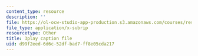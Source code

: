 ```yaml
---
content_type: resource
description: ''
file: https://ol-ocw-studio-app-production.s3.amazonaws.com/courses/res-6-012-introduction-to-probability-spring-2018/d99f2eed6d6c52dfbad7ff8e05cda217_iUF135CGTeI.vtt
file_type: application/x-subrip
resourcetype: Other
title: 3play caption file
uid: d99f2eed-6d6c-52df-bad7-ff8e05cda217
---
```


